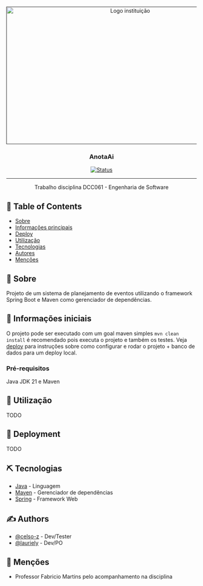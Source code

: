 <p align="center">
  <a href="" rel="noopener">
 <img width=640px height=363px src="https://upload.wikimedia.org/wikipedia/commons/thumb/7/71/Logo_da_UFJF.png/640px-Logo_da_UFJF.png" alt="Logo instituição"></a>
</p>

<h3 align="center">AnotaAi</h3>

<div align="center">

  [![Status](https://img.shields.io/badge/status-active-success.svg)]() 

</div>

---

<p align="center">  Trabalho disciplina DCC061 - Engenharia de Software
    <br> 
</p>

## 📝 Table of Contents
- [Sobre](#about)
- [Informações principais](#getting_started)
- [Deploy](#deployment)
- [Utilização](#usage)
- [Tecnologias](#built_using)
- [Autores](#authors)
- [Menções](#acknowledgement)

## 🧐 Sobre <a name = "about"></a>
Projeto de um sistema de planejamento de eventos utilizando o framework Spring Boot e Maven como gerenciador de dependências.

## 🏁 Informações iniciais <a name = "getting_started"></a>
O projeto pode ser executado com um goal maven simples `mvn clean install` é recomendado pois executa o projeto e também os testes. Veja [deploy](#deployment) para instruções sobre como configurar e rodar o projeto + banco de dados para um deploy local.

### Pré-requisitos
Java JDK 21 e Maven

## 🎈 Utilização <a name="usage"></a>
TODO

## 🚀 Deployment <a name = "deployment"></a>
TODO

## ⛏️ Tecnologias <a name = "built_using"></a>
- [Java](https://www.java.com/) - Linguagem
- [Maven](https://maven.apache.org/) - Gerenciador de dependências
- [Spring](https://spring.io/projects/spring-framework) - Framework Web

## ✍️ Authors <a name = "authors"></a>
- [@celso-z](https://github.com/celso-z) - Dev/Tester
- [@lauriely]() - Dev/PO


## 🎉 Menções <a name = "acknowledgement"></a>
- Professor Fabricio Martins pelo acompanhamento na disciplina

